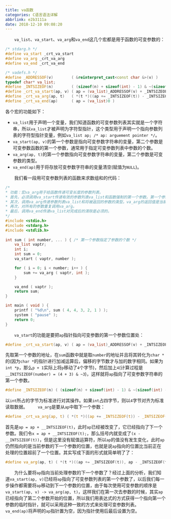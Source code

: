```yaml
---
title: va函数
categories: C语言语法详解
abbrlink: e2b3111a
date: 2018-12-10 09:08:20
---
```

&emsp;&emsp;`va_list`、`va_start`、`va_arg`和`va_end`这几个宏都是用于函数的可变参数的：

``` cpp
/* stdarg.h */
#define va_start _crt_va_start
#define va_arg _crt_va_arg
#define va_end _crt_va_end

/* vadefs.h */
#define _ADDRESSOF(v)        ( &reinterpret_cast<const char &>(v) )
typedef char* va_list;
#define _INTSIZEOF(n)        ( (sizeof(n) + sizeof(int) - 1) & ~(sizeof(int) - 1) )
#define _crt_va_start(ap, v) ( ap = (va_list)_ADDRESSOF(v) + _INTSIZEOF(v) )
#define _crt_va_arg(ap, t)   ( *(t *)((ap += _INTSIZEOF(t)) - _INTSIZEOF(t)) )
#define _crt_va_end(ap)      ( ap = (va_list)0 )
```

各个宏的功能如下：

- `va_list`用于声明一个变量，我们知道函数的可变参数列表其实就是一个字符串，所以`va_list`才被声明为字符型指针，这个类型用于声明一个指向参数列表的字符型指针变量，例如`va_list ap; /* ap: arguement pointer */`。
- `va_start(ap, v)`的第一个参数是指向可变参数字符串的变量，第二个参数是可变参数函数的第一个参数，通常用于指定可变参数列表中参数的个数。
- `va_arg(ap, t)`的第一个参数指向可变参数字符串的变量，第二个参数是可变参数的类型。
- `va_end(ap)`用于将存放可变参数字符串的变量清空(赋值为`NULL`)。

&emsp;&emsp;我们看一段用可变参数列表的函数来求数组和的代码：

``` cpp
/*
* 功能：宏va_arg用于给函数传递可变长度的参数列表。
* 首先，必须调用va_start传递有效的参数列表va_list和函数强制的第一个参数。第一个参数代表将要传递的参数的个数。
* 其次，调用va_arg传递参数列表va_list和将被返回的参数的类型。va_arg的返回值是当前的参数。
* 再次，对所有的参数重复调用va_arg。
* 最后，调用va_end传递va_list对完成后的清除是必须的。
*/
#include <stdio.h>
#include <stdarg.h>
#include <stdlib.h>
​
int sum ( int number, ... ) { /* 第一个参数指定了参数的个数 */
    va_list vaptr;
    int i;
    int sum = 0;
    va_start ( vaptr, number );

    for ( i = 0; i < number; i++ ) {
        sum += va_arg ( vaptr, int );
    }

    va_end ( vaptr );
    return sum;
}

int main ( void ) {
    printf ( "%d\n", sum ( 4, 4, 3, 2, 1 ) );
    system ( "pause" );
    return 0;
}
```

&emsp;&emsp;`va_start`的功能是要把`ap`指针指向可变参数的第一个参数位置处：

``` cpp
#define _crt_va_start(ap, v) ( ap = (va_list)_ADDRESSOF(v) + _INTSIZEOF(v) )
```

先取第一个参数的地址，在`sum`函数中就是取`number`的地址并且将其转化为`char *`的(因为`char *`的指针进行加减运算后，偏移的字节数才与加的数字相同。如果为`int *p`，那么`p + 1`实际上将`p`移动了`4`个字节)，然后加上`4`(计算过程是`__INITSIZEOF(number) = (4 + 3) & ~3`)，这样就将`ap`指向了可变参数字符串的第一个参数。

``` cpp
#define _INTSIZEOF(n) ( (sizeof(n) + sizeof(int) - 1) & ~(sizeof(int) - 1) )
```

以`int`所占的字节为标准进行对其操作。如果`int`占四字节，则以`4`字节对齐为标准读取数据。
&emsp;&emsp;`va_arg`是要从`ap`中取下一个参数：

``` c
#define _crt_va_arg(ap, t) ( *(t *)((ap += _INTSIZEOF(t)) - _INTSIZEOF(t)) )
```

首先是`ap = ap + __INTSIZEOF(t)`，此时`ap`已经被改变了，它已经指向了下一个参数。我们令`x = ap + __INTSIZEOF(t);`，那么括号内就变成了`(x - __INTSIZEOF(t))`，但是这里没有赋值运算符，所以`ap`的值没有发生变化，此时`ap`仍然指向的是当前参数的下一个参数的位置，也就是说`ap`指向的位置比当前正在处理的位置超前了一个位置。其实写成下面的形式就简单明了了：

``` cpp
#define va_arg(ap, t) ( *(t *)((ap += _INTSIZEOF(t)), ap - _INTSIZEOF(t)) )
```

&emsp;&emsp;为什么要将`ap`指向当前处理参数的下一个参数了？经过上面的分析，我们知道`va_start(ap, v)`已经将`ap`指向了可变参数列表的第一个参数了，以后我们每一步操作都需要将`ap`移动到下一个参数的位置，由于每次使用可变参数的顺序是`va_start(ap, v) -> va_arg(ap, t)`，这样我们在第一次去参数的时候，其实`ap`已经指向了第二个参数开始的位置，所以我们用表达式的方式获得一个指向第一个参数的临时指针，就可以采用这种一致的方式来处理可变参数列表。
&emsp;&emsp;`va_end(ap)`将声明的`ap`指针置为空，因为指针使用后最后设置为空。